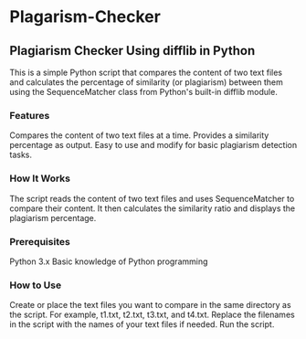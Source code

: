 # Plagarism-Checker
## Plagiarism Checker Using difflib in Python

This is a simple Python script that compares the content of two text files and calculates the percentage of similarity (or plagiarism) between them using the SequenceMatcher class from Python's built-in difflib module.

### Features
Compares the content of two text files at a time.
Provides a similarity percentage as output.
Easy to use and modify for basic plagiarism detection tasks.

### How It Works
The script reads the content of two text files and uses SequenceMatcher to compare their content. It then calculates the similarity ratio and displays the plagiarism percentage.

### Prerequisites
Python 3.x
Basic knowledge of Python programming

### How to Use
Create or place the text files you want to compare in the same directory as the script. For example, t1.txt, t2.txt, t3.txt, and t4.txt.
Replace the filenames in the script with the names of your text files if needed.
Run the script.
